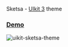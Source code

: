 Sketsa - [UIkit 3](https://getuikit.com/) theme

### [Demo](https://qaharmdz.github.io/sketsa/)

![uikit-sketsa-theme](https://user-images.githubusercontent.com/707089/51200872-38e0f380-192d-11e9-8206-17e7149d56df.png)
